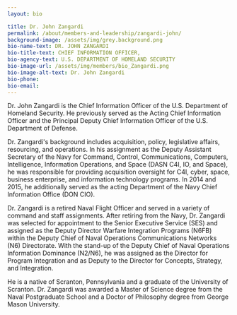 ```yaml
---
layout: bio

title: Dr. John Zangardi
permalink: /about/members-and-leadership/zangardi-john/
background-image: /assets/img/grey.background.png
bio-name-text: DR. JOHN ZANGARDI
bio-title-text: CHIEF INFORMATION OFFICER,
bio-agency-text: U.S. DEPARTMENT OF HOMELAND SECURITY
bio-image-url: /assets/img/members/bio_Zangardi.png
bio-image-alt-text: Dr. John Zangardi
bio-phone: 
bio-email:
---
```

Dr. John Zangardi is the Chief Information Officer of the U.S. Department of Homeland Security. He previously served as the Acting Chief Information Officer and the Principal Deputy Chief Information Officer of the U.S. Department of Defense.

Dr. Zangardi's background includes acquisition, policy, legislative affairs, resourcing, and operations. In his assignment as the Deputy Assistant Secretary of the Navy for Command, Control, Communications, Computers, Intelligence, Information Operations, and Space (DASN C4I, IO, and Space), he was responsible for providing acquisition oversight for C4I, cyber, space, business enterprise, and information technology programs. In 2014 and 2015, he additionally served as the acting Department of the Navy Chief Information Office (DON CIO).

Dr. Zangardi is a retired Naval Flight Officer and served in a variety of command and staff assignments. After retiring from the Navy, Dr. Zangardi was selected for appointment to the Senior Executive Service (SES) and assigned as the Deputy Director Warfare Integration Programs (N6FB) within the Deputy Chief of Naval Operations Communications Networks (N6) Directorate. With the stand-up of the Deputy Chief of Naval Operations Information Dominance (N2/N6), he was assigned as the Director for Program Integration and as Deputy to the Director for Concepts, Strategy, and Integration.

He is a native of Scranton, Pennsylvania and a graduate of the University of Scranton. Dr. Zangardi was awarded a Master of Science degree from the Naval Postgraduate School and a Doctor of Philosophy degree from George Mason University.
